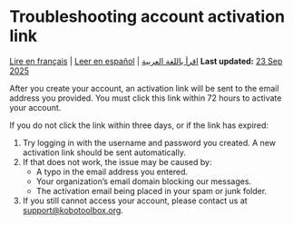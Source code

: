 # Troubleshooting account activation link 
<a href="fr/activation_link.html">Lire en français</a> | <a href="es/activation_link.html">Leer en español</a> | <a href="ar/activation_link.html">اقرأ باللغة العربية</a>
**Last updated:** <a href="https://github.com/kobotoolbox/docs/blob/0e5a784bc21dd79ac926f958b3cbb238d64ecc53/source/activation_link.md" class="reference">23 Sep 2025</a>

After you create your account, an activation link will be sent to the email address you provided. You must click this link within 72 hours to activate your account.

If you do not click the link within three days, or if the link has expired:
1. Try logging in with the username and password you created. A new activation link should be sent automatically.
2. If that does not work, the issue may be caused by:
    * A typo in the email address you entered.
    * Your organization’s email domain blocking our messages.
    * The activation email being placed in your spam or junk folder.
3. If you still cannot access your account, please contact us at [support@kobotoolbox.org](support@kobotoolbox.org).

